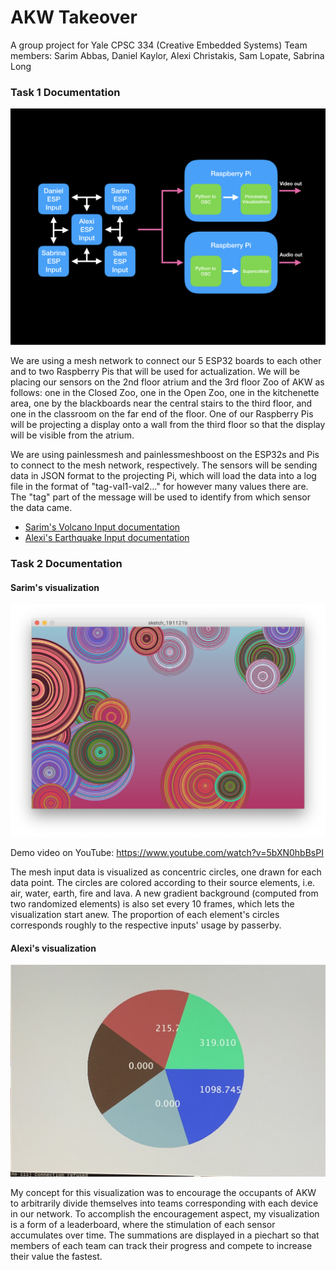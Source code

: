 # AKW Takeover

A group project for Yale CPSC 334 (Creative Embedded Systems)
Team members: Sarim Abbas, Daniel Kaylor, Alexi Christakis, Sam Lopate, Sabrina Long

### Task 1 Documentation

![Mesh diagram](./docs/network-diagram.png)

We are using a mesh network to connect our 5 ESP32 boards to each other and to two Raspberry Pis that will be used for actualization. We will be placing our sensors on the 2nd floor atrium and the 3rd floor Zoo of AKW as follows: one in the Closed Zoo, one in the Open Zoo, one in the kitchenette area, one by the blackboards near the central stairs to the third floor, and one in the classroom on the far end of the floor. One of our Raspberry Pis will be projecting a display onto a wall from the third floor so that the display will be visible from the atrium.

We are using painlessmesh and painlessmeshboost on the ESP32s and Pis to connect to the mesh network, respectively. The sensors will be sending data in JSON format to the projecting Pi, which will load the data into a log file in the format of "tag-val1-val2..." for however many values there are. The "tag" part of the message will be used to identify from which sensor the data came.

- [Sarim's Volcano Input documentation](./mesh/sarim-earth-input/)
- [Alexi's Earthquake Input documentation](./mesh/alexi-input/)

### Task 2 Documentation

#### Sarim's visualization

![Sarim viz](./docs/sarim_viz.png)

Demo video on YouTube: <https://www.youtube.com/watch?v=5bXN0hbBsPI>

The mesh input data is visualized as concentric circles, one drawn for each data point. The circles are colored according to their source elements, i.e. air, water, earth, fire and lava. A new gradient background (computed from two randomized elements) is also set every 10 frames, which lets the visualization start anew. The proportion of each element's circles corresponds roughly to the respective inputs' usage by passerby.

#### Alexi's visualization

![Alexi viz](./docs/alexi_viz.png)

My concept for this visualization was to encourage the occupants of AKW to arbitrarily divide themselves into teams corresponding with each device in our network. To accomplish the encouragement aspect, my visualization is a form of a leaderboard, where the stimulation of each sensor accumulates over time. The summations are displayed in a piechart so that members of each team can track their progress and compete to increase their value the fastest.
